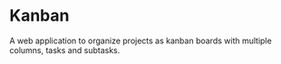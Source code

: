 # Kanban

A web application to organize projects as kanban boards with multiple columns, tasks and subtasks.
